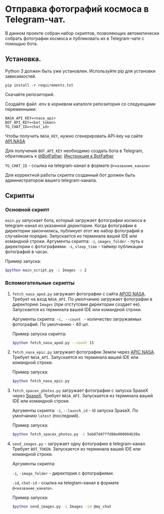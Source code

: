 # Отправка фотографий космоса в Telegram-чат.
В данном проекте собран набор скриптов, позволяющих автоматически собрать фотографии космоса и публиковать их в Telegram-чате с помощью бота.

## Установка. 
Python 3 должен быть уже установлен.
Используйте pip для установки зависимостей.
```
pip install -r requirements.txt
```
Скачайте репозиторий.

Создайте файл .env в корневом каталоге репозитория со следующими переменными:
```
NASA_API_KEY=<nasa_api>
BOT_API_KEY=<bot_token>
TG_CHAT_ID=<chat_id>
```
Чтобы получить `NASA_KEY`, нужно сгенерировать API-key на сайте [API.NASA](https://api.nasa.gov/)

Для получения `BOT_API_KEY` необходимо создать бота в Telegram, обратившись к [@BotFather](https://telegram.me/BotFather).
[Инструкция к BotFather](https://botcreators.ru/blog/botfather-instrukciya/)

`TG_CHAT_ID` - ссылка на telegram-канал в формате `@<название_канала>`

Для корректной работы скрипта созданный бот должен быть администратором вашего telegram-канала.

## Скрипты

### Основной скрипт

`main.py` запускает бота, который загружает фотографии космоса в telegram-канал из указанной дериктории. Когда фотографии в директории закончились, публикует этот же набор фотографий в случайном порядке.
Запускается из терминала вашей IDE или командной строки.
Аргументы скрипта:
`-i`, `images_folder` - путь к директории с фотографиями. 
`-s`, `sleep_time` - таймер публикации фотографий в часах.

Пример запуска:
```bash
$python main_script.py -i Images -s 2
```
### Вспомогательные скрипты
1. `fetch_nasa_apod.py` загружает фотографии с сайта [APOD NASA](https://api.nasa.gov/planetary/apod). Требует на вход `NASA_API`. По умолчанию загружает фотографии в директорию `Images` (при отстутсвии директории создает ее).
   Запускается из терминала вашей IDE или командной строки.
  
   Аргументы скрипта: 
  ```-c, --count ``` - количество загружаемых фотографий. По умолчанию - 40 шт.
 
   Пример запуска скрипта:
   ```bash
   $python fetch_nasa_apod.py --count 15
   ```
2. `fetch_nasa_epic.py` загружает фотографии Земли через [APIC NASA](https://api.nasa.gov/EPIC/api/natural/images). Требует `NASA_API`. 
   Запускается из терминала вашей IDE или командной строки.
   
   Пример запуска:
   ```bash
   $python fetch_nasa_epic.py
   ```
3. `fetch_spacex_photos.py` загружает фотографии с запуска SpaseX через [SpaseX](https://api.spacexdata.com/v5/launches). Требует `NASA_API`. 
   Запускается из терминала вашей IDE или командной строки.
 
   Аргументы скрипта:
   `-i`, `--launch_id` - id запуска SpaseX. По умолчанию `latest` (последний). 
   
   Пример запуска:
   ```bash
   $python fetch_spacex_photos.py -i 5eb87d47ffd86e000604b38a

4. `send_images.py` - загружает одну фотографию в telegram-канал. Требует `BOT_TOKEN`.
   Запускается из терминала вашей IDE или командной строки.
 
   Аргументы скрипта: 
 
   `-i`, `-image_folder` - директория с фотографиями.
 
   `-id`, `chat-id` - ссылка на telegtam-канал в формате `@<название_канала>`. 
 
   Пример запуска:
   ```bash
   $python send_images.py -i Images -id @my_chat
 
